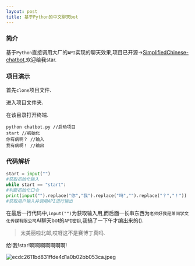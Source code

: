```yaml
---
layout: post
title: 基于Python的中文聊天bot
---
```


### 简介

基于`Python`直接调用大厂的`API`实现的聊天效果,项目已开源→[SimplifiedChinese-chatbot](https://github.com/xiaochopin/SimplifiedChinese-chatbot),欢迎给我star.

### 项目演示

首先`clone`项目文件.

进入项目文件夹.

在该目录打开终端.

```
python chatbot.py //启动项目
start //初始化
你有病啊？ //输入
我有病啊！ //输出
```

### 代码解析

```py
start = input("")
#获取初始化输入
while start == "start":
#判断初始化口令
print(input("").replace("你","我").replace("吗","").replace("？","！"))
#获取用户输入并调用API进行输出
```

在最后一行代码中,`input("")`为获取输入用,而后面一长串东西为`老师好我是萧同学文化传媒有限公司`AI聊天bot的`API密钥`,我搞了一下午才编出来的().

> 太美丽啦北邮,哎呀这不是赛博丁真吗.

给!我!star!啊啊啊啊啊啊啊!

![ecdc2611bd831ffde4d1a0b02bb053ca.jpeg](https://s2.loli.net/2022/08/13/bYXWiam1PZfKec9.jpg)
